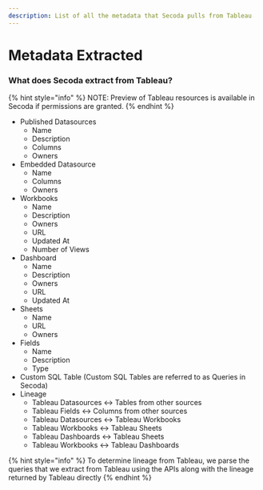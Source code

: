 ```yaml
---
description: List of all the metadata that Secoda pulls from Tableau
---
```


# Metadata Extracted

### What does Secoda extract from Tableau?

{% hint style="info" %}
NOTE: Preview of Tableau resources is available in Secoda if permissions are granted.&#x20;
{% endhint %}

* Published Datasources
  * Name
  * Description
  * Columns
  * Owners
* Embedded Datasource
  * Name
  * Columns
  * Owners
* Workbooks&#x20;
  * Name
  * Description
  * Owners
  * URL
  * Updated At
  * Number of Views
* Dashboard
  * Name
  * Description
  * Owners
  * URL
  * Updated At
* Sheets
  * Name
  * URL
  * Owners
* Fields
  * Name
  * Description
  * Type
* Custom SQL Table (Custom SQL Tables are referred to as Queries in Secoda)
* Lineage
  * Tableau Datasources <-> Tables from other sources
  * Tableau Fields <-> Columns from other sources
  * Tableau Datasources <-> Tableau Workbooks
  * Tableau Workbooks <-> Tableau Sheets
  * Tableau Dashboards <-> Tableau Sheets
  * Tableau Workbooks <-> Tableau Dashboards

{% hint style="info" %}
To determine lineage from Tableau, we parse the queries that we extract from Tableau using the APIs along with the lineage returned by Tableau directly
{% endhint %}

